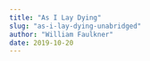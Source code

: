 ```yaml
---
title: "As I Lay Dying"
slug: "as-i-lay-dying-unabridged"
author: "William Faulkner"
date: 2019-10-20
---
```

